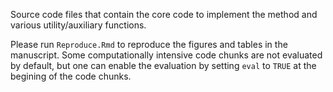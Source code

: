 Source code files that contain the core code to implement the method and various utility/auxiliary functions.

Please run `Reproduce.Rmd` to reproduce the figures and tables in the manuscript. Some computationally intensive code chunks are not evaluated by default, but one can enable the evaluation by setting `eval` to `TRUE` at the begining of the code chunks.
